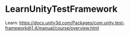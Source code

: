 # LearnUnityTestFramework
Learn: https://docs.unity3d.com/Packages/com.unity.test-framework@1.4/manual/course/overview.html 
